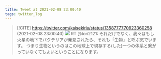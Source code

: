 ```yaml
---
title: Tweet at 2021-02-08 23:00:40
tags: twitter_log
---
```


> [!CITE] https://twitter.com/kaisekiriu/status/1358777770923360258 (2021-02-08 23:00:40)
> ![](https://twitter.com/kaisekiriu/status/1358777770923360258)
> RT @tori2121: それだけでなく、我々はもし火星の地下でバクテリアが発見されたら、それも「生物」と呼ぶ気でいます。
> つまり生物というのはこの地球上で現存する(した)一つの体系と繋がっていなくてもよいということになります。
